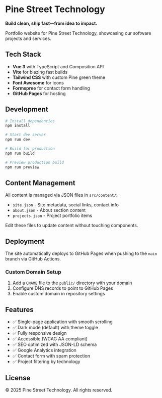 # Pine Street Technology

**Build clean, ship fast—from idea to impact.**

Portfolio website for Pine Street Technology, showcasing our software projects and services.

## Tech Stack

- **Vue 3** with TypeScript and Composition API
- **Vite** for blazing fast builds
- **Tailwind CSS** with custom Pine green theme
- **Font Awesome** for icons
- **Formspree** for contact form handling
- **GitHub Pages** for hosting

## Development

```bash
# Install dependencies
npm install

# Start dev server
npm run dev

# Build for production
npm run build

# Preview production build
npm run preview
```

## Content Management

All content is managed via JSON files in `src/content/`:

- `site.json` - Site metadata, social links, contact info
- `about.json` - About section content
- `projects.json` - Project portfolio items

Edit these files to update content without touching components.

## Deployment

The site automatically deploys to GitHub Pages when pushing to the `main` branch via GitHub Actions.

### Custom Domain Setup

1. Add a `CNAME` file to the `public/` directory with your domain
2. Configure DNS records to point to GitHub Pages
3. Enable custom domain in repository settings

## Features

- ✅ Single-page application with smooth scrolling
- ✅ Dark mode (default) with theme toggle
- ✅ Fully responsive design
- ✅ Accessible (WCAG AA compliant)
- ✅ SEO optimized with JSON-LD schema
- ✅ Google Analytics integration
- ✅ Contact form with spam protection
- ✅ Project filtering by technology

## License

© 2025 Pine Street Technology. All rights reserved.

